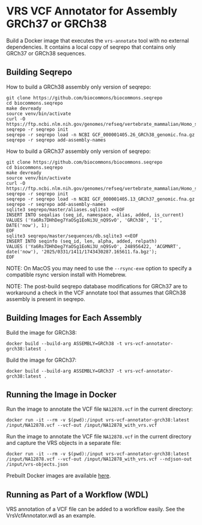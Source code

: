 # VRS VCF Annotator for Assembly GRCh37 or GRCh38
Build a Docker image that executes the `vrs-annotate` tool with no external dependencies.
It contains a local copy of seqrepo that contains only GRCh37 or GRCh38 sequences.

## Building Seqrepo
How to build a GRCh38 assembly only version of seqrepo:
```shell
git clone https://github.com/biocommons/biocommons.seqrepo
cd biocommons.seqrepo
make devready
source venv/bin/activate
curl -O https://ftp.ncbi.nlm.nih.gov/genomes/refseq/vertebrate_mammalian/Homo_sapiens/all_assembly_versions/GCF_000001405.26_GRCh38/GCF_000001405.26_GRCh38_genomic.fna.gz
seqrepo -r seqrepo init
seqrepo -r seqrepo load -n NCBI GCF_000001405.26_GRCh38_genomic.fna.gz 
seqrepo -r seqrepo add-assembly-names
```

How to build a GRCh37 assembly only version of seqrepo:
```shell
git clone https://github.com/biocommons/biocommons.seqrepo
cd biocommons.seqrepo
make devready
source venv/bin/activate
curl -O https://ftp.ncbi.nlm.nih.gov/genomes/refseq/vertebrate_mammalian/Homo_sapiens/all_assembly_versions/GCF_000001405.13_GRCh37/GCF_000001405.13_GRCh37_genomic.fna.gz
seqrepo -r seqrepo init
seqrepo -r seqrepo load -n NCBI GCF_000001405.13_GRCh37_genomic.fna.gz
seqrepo -r seqrepo add-assembly-names
sqlite3 seqrepo/master/aliases.sqlite3 <<EOF
INSERT INTO seqalias (seq_id, namespace, alias, added, is_current) 
VALUES ('Ya6Rs7DHhDeg7YaOSg1EoNi3U_nQ9SvO', 'GRCh38', '1', DATE('now'), 1);
EOF
sqlite3 seqrepo/master/sequences/db.sqlite3 <<EOF
INSERT INTO seqinfo (seq_id, len, alpha, added, relpath) 
VALUES ('Ya6Rs7DHhDeg7YaOSg1EoNi3U_nQ9SvO', 248956422, 'ACGMNRT', date('now'), '2025/0331/1411/1743430287.165611.fa.bgz');
EOF
```
NOTE: On MacOS you may need to use the `--rsync-exe` option to specify a compatible rsync version install with Homebrew.

NOTE: The post-build seqrepo database modifications for GRCh37 are to workaround a check in the VCF annotate tool that
assumes that GRCh38 assembly is present in seqrepo.


## Building Images for Each Assembly
Build the image for GRCh38:
```shell
docker build --build-arg ASSEMBLY=GRCh38 -t vrs-vcf-annotator-grch38:latest .
```
Build the image for GRCh37:
```shell
docker build --build-arg ASSEMBLY=GRCh37 -t vrs-vcf-annotator-grch38:latest .
```

## Running the Image in Docker
Run the image to annotate the VCF file `NA12878.vcf` in the current directory:
```shell
docker run -it --rm -v $(pwd):/input vrs-vcf-annotator-grch38:latest /input/NA12878.vcf --vcf-out /input/NA12878_with_vrs.vcf
```
Run the image to annotate the VCF file `NA12878.vcf` in the current directory and capture the VRS objects in a separate file:
```shell
docker run -it --rm -v $(pwd):/input vrs-vcf-annotator-grch38:latest /input/NA12878.vcf --vcf-out /input/NA12878_with_vrs.vcf --ndjson-out /input/vrs-objects.json
```

Prebuilt Docker images are available [here](https://hub.docker.com/u/eugene75).

## Running as Part of a Workflow (WDL)
VRS annotation of a VCF file can be added to a workflow easily.  See the VrsVcfAnnotator.wdl as an example.
